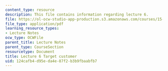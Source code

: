 ```yaml
---
content_type: resource
description: This file contains information regarding lecture 6.
file: https://ol-ocw-studio-app-production.s3.amazonaws.com/courses/15-390-new-enterprises-spring-2013/124cafb4d95eda4e87f2b3b9fbaabfb7_MIT15_390S13_lec06.pdf
file_type: application/pdf
learning_resource_types:
- Lecture Notes
ocw_type: OCWFile
parent_title: Lecture Notes
parent_type: CourseSection
resourcetype: Document
title: Lecture 6 Target customer
uid: 124cafb4-d95e-da4e-87f2-b3b9fbaabfb7
---
```

